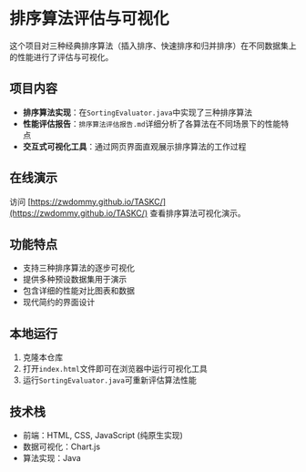# 排序算法评估与可视化

这个项目对三种经典排序算法（插入排序、快速排序和归并排序）在不同数据集上的性能进行了评估与可视化。

## 项目内容

- **排序算法实现**：在`SortingEvaluator.java`中实现了三种排序算法
- **性能评估报告**：`排序算法评估报告.md`详细分析了各算法在不同场景下的性能特点
- **交互式可视化工具**：通过网页界面直观展示排序算法的工作过程

## 在线演示

访问 [https://zwdommy.github.io/TASKC/](https://zwdommy.github.io/TASKC/) 查看排序算法可视化演示。

## 功能特点

- 支持三种排序算法的逐步可视化
- 提供多种预设数据集用于演示
- 包含详细的性能对比图表和数据
- 现代简约的界面设计

## 本地运行

1. 克隆本仓库
2. 打开`index.html`文件即可在浏览器中运行可视化工具
3. 运行`SortingEvaluator.java`可重新评估算法性能

## 技术栈

- 前端：HTML, CSS, JavaScript (纯原生实现)
- 数据可视化：Chart.js
- 算法实现：Java 